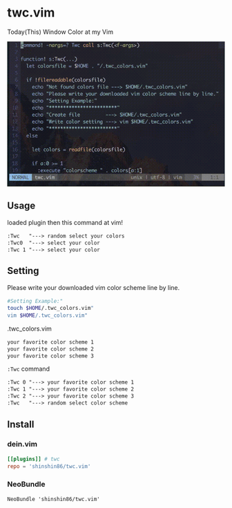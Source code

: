 # twc.vim
Today(This) Window Color at my Vim

![twc.vim demo at gif](./gif/twc_demo.gif)



## Usage

loaded plugin then this command at vim!

```vim
:Twc   "---> random select your colors
:Twc0  "---> select your color
:Twc 1 "---> select your color
```



## Setting

Please write your downloaded vim color scheme line by line.

```bash
#Setting Example:"
touch $HOME/.twc_colors.vim"
vim $HOME/.twc_colors.vim"
```

.twc_colors.vim

```vim
your favorite color scheme 1
your favorite color scheme 2
your favorite color scheme 3
```

``:Twc`` command

```vim
:Twc 0 "---> your favorite color scheme 1
:Twc 1 "---> your favorite color scheme 2
:Twc 2 "---> your favorite color scheme 3
:Twc   "---> random select color scheme
```



## Install

### dein.vim

```toml
[[plugins]] # twc
repo = 'shinshin86/twc.vim'
```

### NeoBundle

```vim
NeoBundle 'shinshin86/twc.vim'
```
